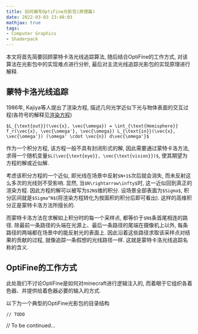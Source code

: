 ```yaml
---
title: 如何编写OptiFine光影包(原理篇)
date: 2022-03-03 23:48:03
mathjax: true
tags:
- Computer Graphics
- Shaderpack
---
```


本文将首先简要回顾蒙特卡洛光线追踪算法, 随后结合OptiFine的工作方式, 对该算法在光影包中的实现难点进行分析, 最后对主流光线追踪光影包的实现原理进行解释.

## 蒙特卡洛光线追踪

1986年, Kajiya等人提出了渲染方程, 描述几何光学近似下光与物体表面的交互过程(各符号的解释见[渲染方程](https://zh.wikipedia.org/zh-hans/渲染方程))

`$L_{\text{out}}(\vec{x}, \vec{\omega}) = \int_{\text{Hemisphere}} f_r(\vec{x}, \vec{\omega'}, \vec{\omega}) L_{\text{in}}(\vec{x}, \vec{\omega'}) (\omega' \cdot \vec{n}) d\vec{\omega'}$`

作为一个积分方程, 该方程一般不具有封闭形式的解, 因此需要通过蒙特卡洛方法, 求得一个随机变量`$L(\vec{\text{eye}}, \vec{\text{vision}})$`, 使其期望为方程的解或近似解.

考虑该积分方程的一个近似, 即光线在场景中反射`$N+1$`次后就会消失, 而未反射这么多次的光线则不受影响. 显然, 当`$N\rightarrow\infty$`时, 这一近似回到真正的渲染方程. 因此方程的解可以被写为`$2N$`维的积分. 设场景全部表面为`$Sigma$`, 积分区间就是`$Sigma^N$`(将渲染方程转化为按面积的积分后即可看出). 这样的高维积分正是蒙特卡洛方法所擅长的.

而蒙特卡洛方法在求解如上积分时的每一个采样点, 都等价于`$N$`条首尾相连的路径. 除最前一条路径的头端在光源上、最后一条路径的尾端在摄像机上以外, 每条路径的两端都在场景中的能反射光的表面上. 因此沿着这些路径求取该采样点对结果的贡献的过程, 就像追踪一条假想的光线路径一样. 这就是蒙特卡洛光线追踪名称的含义.

## OptiFine的工作方式

此处我们不讨论OptiFine是如何对minecraft进行逻辑注入的, 而着眼于它组织各着色器、并提供给着色器必要的输入的方式.

以下为一个典型的OptiFine光影包的目录结构
```text
// TODO
```

// To be continued...

